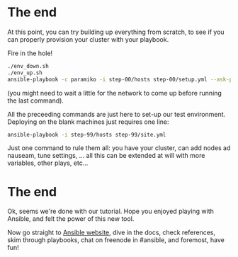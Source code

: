# The end

At this point, you can try building up everything from scratch, to see
if you can properly provision your cluster with your playbook.

Fire in the hole!

```bash
./env_down.sh
./env_up.sh
ansible-playbook -c paramiko -i step-00/hosts step-00/setup.yml --ask-pass --sudo
```

(you might need to wait a little for the network to come up before
running the last command).

All the preceeding commands are just here to set-up our test
environment. Deploying on the blank machines just requires one line:

```bash
ansible-playbook -i step-99/hosts step-99/site.yml
```

Just one command to rule them all: you have your cluster, can add nodes ad
nauseam, tune settings, ... all this can be extended at will with more variables,
other plays, etc...

# The end

Ok, seems we're done with our tutorial. Hope you enjoyed playing with Ansible, and
felt the power of this new tool.

Now go straight to [Ansible website](http://ansible.com), dive in the docs, check references,
skim through playbooks, chat on freenode in #ansible, and foremost, have fun!
